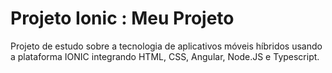 # Projeto Ionic : Meu Projeto

Projeto de estudo sobre a tecnologia de aplicativos móveis híbridos usando a plataforma IONIC integrando HTML, CSS, Angular, Node.JS e Typescript.
